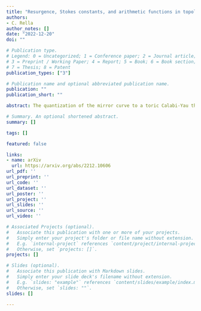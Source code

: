 ```yaml
---
title: "Resurgence, Stokes constants, and arithmetic functions in topological string theory"
authors:
- C. Rella
author_notes: []
date: "2022-12-20"
doi: ""

# Publication type.
# Legend: 0 = Uncategorized; 1 = Conference paper; 2 = Journal article;
# 3 = Preprint / Working Paper; 4 = Report; 5 = Book; 6 = Book section;
# 7 = Thesis; 8 = Patent
publication_types: ["3"]

# Publication name and optional abbreviated publication name.
publication: ""
publication_short: ""

abstract: The quantization of the mirror curve to a toric Calabi-Yau threefold gives rise to quantum-mechanical operators, whose fermionic spectral traces produce factorially divergent power series in the Planck constant. These asymptotic expansions can be promoted to resurgent trans-series. They show infinite towers of periodic singularities in their Borel plane and infinitely-many rational Stokes constants. We present an exact solution to the resurgent structure of the first fermionic spectral trace of the local $\mathbb{P}^2$ geometry in the semiclassical limit of the spectral theory, which is straightforwardly extended to the dual weakly-coupled limit of topological string theory. This leads to proven closed formulae for the Stokes constants as explicit arithmetic functions and for the perturbative coefficients as special values of a known $L$-function, while the duality between the two scaling regimes appears in a concrete number-theoretic form. A preliminary numerical investigation of the local $\mathbb{F}_0$ geometry unveils a more complex resurgent structure with a logarithmic sub-leading asymptotics. Finally, we obtain a new analytic prediction on the asymptotics of the fermionic spectral traces in an appropriate WKB double-scaling regime, which is captured by the refined topological string in the Nekrasov-Shatashvili limit, and it is based on the conjectural Topological Strings/Spectral Theory correspondence.

# Summary. An optional shortened abstract.
summary: []

tags: []

featured: false

links:
- name: arXiv
  url: https://arxiv.org/abs/2212.10606
url_pdf: '' 
url_preprint: '' 
url_code: ''
url_dataset: ''
url_poster: ''
url_project: ''
url_slides: ''
url_source: ''
url_video: ''

# Associated Projects (optional).
#   Associate this publication with one or more of your projects.
#   Simply enter your project's folder or file name without extension.
#   E.g. `internal-project` references `content/project/internal-project/index.md`.
#   Otherwise, set `projects: []`.
projects: []

# Slides (optional).
#   Associate this publication with Markdown slides.
#   Simply enter your slide deck's filename without extension.
#   E.g. `slides: "example"` references `content/slides/example/index.md`.
#   Otherwise, set `slides: ""`.
slides: []

---
```

